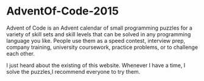 # AdventOf-Code-2015

Advent of Code is an Advent calendar of small programming puzzles for a variety of skill sets and skill levels that can be solved in any programming language you like. People use them as a speed contest, interview prep, company training, university coursework, practice problems, or to challenge each other.

I just heard about the existing of this website. Whenever I have a time, I solve the puzzles,I recommend everyone to try them.  
